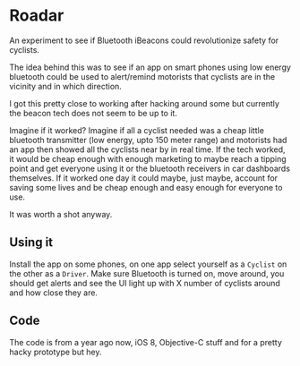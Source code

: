 # Roadar
An experiment to see if Bluetooth iBeacons could revolutionize safety for cyclists. 

The idea behind this was to see if an app on smart phones using low energy bluetooth could be used to alert/remind motorists that cyclists are in the vicinity and in which direction.

I got this pretty close to working  after hacking around some but currently the beacon tech does not seem to be up to it.

Imagine if it worked? Imagine if all a cyclist needed was a cheap little bluetooth transmitter (low energy, upto 150 meter range) and motorists had an app then showed all the cyclists near by in real time. If the tech worked, it would be cheap enough with enough marketing to maybe reach a tipping point and get everyone using it or the bluetooth receivers in car dashboards themselves. If it worked one day it could maybe, just maybe, account for saving some lives and be cheap enough and easy enough for everyone to use.

It was worth a shot anyway.

## Using it

Install the app on some phones, on one app select yourself as a `Cyclist` on the other as a `Driver`. Make sure Bluetooth is turned on, move around, you should get alerts and see the UI light up with X number of cyclists around and how close they are.


## Code

The code is from a year ago now, iOS 8, Objective-C stuff and for a pretty hacky prototype but hey.
